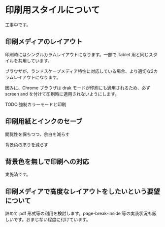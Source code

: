 # 印刷用スタイルについて

工事中です。

## 印刷メディアのレイアウト

印刷時にはシングルカラムレイアウトになります。一部で Tablet 用と同じスタイルを共用しています。

ブラウザが、ランドスケープメディア特性に対応している場合、より適切な2カラムレイアウトになります。

因みに、Chrome ブラウザは drak モードが印刷にも適用されるため、必ず screen and を付けて印刷時に適用されないようにします。

TODO 強制カラーモードと印刷

## 印刷用紙とインクのセーブ

閲覧性を保ちつつ、余白を減らす

背景色の塗りを減らす

## 背景色を無しで印刷への対応

実施済です。

## 印刷メディアで高度なレイアウトをしたいという要望について

諦めて pdf 形式等の利用を検討します。page-break-inside 等の実装状況も厳しいです。おまじない程度に付けています。